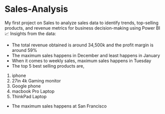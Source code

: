 # Sales-Analysis
My first project on Sales to analyze sales data to identify trends, top-selling products, and revenue metrics for business decision-making using Power BI 📈
Insights from the data:
* The total revenue obtained is around 34,500k and the profit margin is around 59%
* The maximum sales happens in December and least happens in January
* When it comes to weekly sales, maximum sales happens in Tuesday
* The top 5 best selling products are,
 1. iphone
 2. 27in 4k Gaming monitor
 3. Google phone
 4. macbook Pro Laptop
 5. ThinkPad Laptop
* The maximum sales happens at San Francisco
